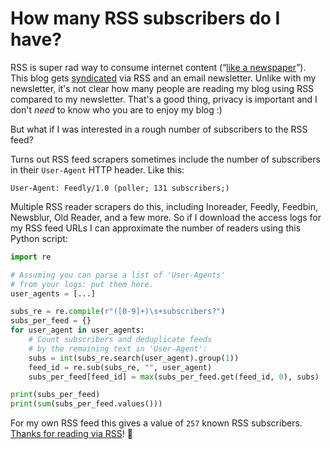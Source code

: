 # How many RSS subscribers do I have?

RSS is super rad way to consume internet content (“[like a newspaper](https://www.citationneeded.news/curate-with-rss)”). This blog gets [syndicated](https://indieweb.org/POSSE) via RSS and an email newsletter. Unlike with my newsletter, it's not clear how many
people are reading my blog using RSS compared to
my newsletter. That's a good thing, privacy is important and I don't *need* to know who you are to enjoy my blog :)

But what if I was interested in a rough number of subscribers to the RSS feed?
<!-- more -->
Turns out RSS feed scrapers sometimes include the number of subscribers in their `User-Agent` HTTP header. Like this:

```
User-Agent: Feedly/1.0 (poller; 131 subscribers;)
```

Multiple RSS reader scrapers do this, including Inoreader, Feedly, Feedbin, Newsblur, Old Reader, and a few more.
So if I download the access logs for my RSS feed URLs I can approximate the number
of readers using this Python script:

```python
import re

# Assuming you can parse a list of 'User-Agents'
# from your logs: put them here.
user_agents = [...]

subs_re = re.compile(r"([0-9]+)\s+subscribers?")
subs_per_feed = {}
for user_agent in user_agents:
    # Count subscribers and deduplicate feeds
    # by the remaining text in 'User-Agent':
    subs = int(subs_re.search(user_agent).group(1))
    feed_id = re.sub(subs_re, "", user_agent)
    subs_per_feed[feed_id] = max(subs_per_feed.get(feed_id, 0), subs)

print(subs_per_feed)
print(sum(subs_per_feed.values()))
```

For my own RSS feed this gives a value of `257` known RSS subscribers. <br> [Thanks for reading via RSS](http://sethmlarson.dev/feed)! 👋
